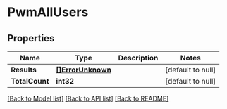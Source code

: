 # PwmAllUsers

## Properties
Name | Type | Description | Notes
------------ | ------------- | ------------- | -------------
**Results** | [**[]ErrorUnknown**](.md) |  | [default to null]
**TotalCount** | **int32** |  | [default to null]

[[Back to Model list]](../README.md#documentation-for-models) [[Back to API list]](../README.md#documentation-for-api-endpoints) [[Back to README]](../README.md)


